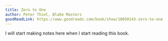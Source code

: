 ```yaml
---
title: Zero to One
author: Peter Thiel, Blake Masters
goodReadLink: https://www.goodreads.com/book/show/18050143-zero-to-one
---
```


I will start making notes here when I start reading this book.
